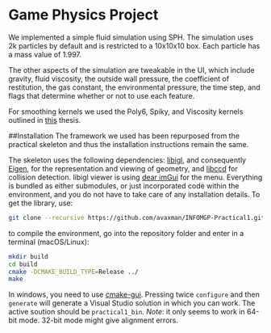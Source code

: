 # Game Physics Project
We implemented a simple fluid simulation using SPH. 
The simulation uses 2k particles by default and is restricted to a 10x10x10 box.
Each particle has a mass value of 1.997.

The other aspects of the simulation are tweakable in the UI, which include gravity, fluid viscosity, the outside wall pressure, 
the coefficient of restitution, the gas constant, the environmental pressure, the time step, and flags that determine whether or not to use each feature.

For smoothing kernels we used the Poly6, Spiky, and Viscosity kernels outlined in [this](https://nccastaff.bournemouth.ac.uk/jmacey/MastersProjects/MSc15/06Burak/BurakErtekinMScThesis.pdf) thesis.

##Installation
The framework we used has been repurposed from the practical skeleton and thus the installation instructions remain the same.

The skeleton uses the following dependencies: [libigl](http://libigl.github.io/libigl/), and consequently [Eigen](http://eigen.tuxfamily.org/index.php?title=Main_Page), for the representation and viewing of geometry, and [libccd](https://github.com/danfis/libccd) for collision detection. libigl viewer is using [dear imGui](https://github.com/ocornut/imgui) for the menu. Everything is bundled as either submodules, or just incorporated code within the environment, and you do not have to take care of any installation details. To get the library, use:

```bash
git clone --recursive https://github.com/avaxman/INFOMGP-Practical1.git
```

to compile the environment, go into the repository folder and enter in a terminal (macOS/Linux):

```bash
mkdir build
cd build
cmake -DCMAKE_BUILD_TYPE=Release ../
make
```

In windows, you need to use [cmake-gui](https://cmake.org/runningcmake/). Pressing twice ``configure`` and then ``generate`` will generate a Visual Studio solution in which you can work. The active soution should be ``practical1_bin``. *Note*: it only seems to work in 64-bit mode. 32-bit mode might give alignment errors.